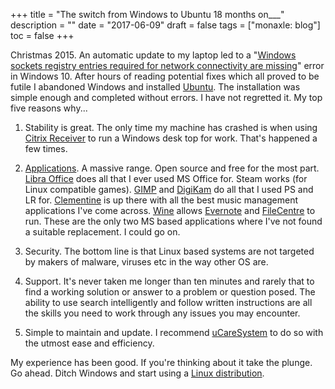 +++
title = "The switch from Windows to Ubuntu  18 months on___"
description = ""
date = "2017-06-09"
draft = false
tags = ["monaxle: blog"]
toc = false
+++

Christmas 2015. An automatic update to my laptop led to a "[Windows sockets registry entries required for network connectivity are missing](http://www.kapilarya.com/windows-sockets-registry-entries-required-for-network-connectivity-is-missing)" error in Windows 10. After hours of reading potential fixes which all proved to be futile I abandoned Windows and installed [Ubuntu](https://www.ubuntu.com/desktop). The installation was simple enough and completed without errors. I have not regretted it. My top five reasons why...

1. Stability is great. The only time my machine has crashed is when using [Citrix Receiver](https://www.citrix.co.uk/products/receiver/) to run a Windows desk top for work. That's happened a few times. 

2. [Applications](https://snapcraft.io/). A massive range. Open source and free for the most part. [Libra Office](https://www.libreoffice.org/) does all that I ever used MS Office for. Steam works (for Linux compatible games). [GIMP](https://www.gimp.org/) and [DigiKam](https://www.digikam.org/) do all that I used PS and LR for. [Clementine](https://www.clementine-player.org/) is up there with all the best music management applications I've come across. [Wine](https://www.winehq.org/) allows [Evernote](https://evernote.com/) and [FileCentre](https://www.filecenter.com/filecenter-overview.html) to run. These are the only two MS based applications where I've not found a suitable replacement. I could go on.

3. Security. The bottom line is that Linux based systems are not targeted by makers of malware, viruses etc in the way other OS are.

4. Support. It's never taken me longer than ten minutes and rarely that to find a working solution or answer to a problem or question posed. The ability to use search intelligently and follow written instructions are all the skills you need to work through any issues you may encounter.   

5. Simple to maintain and update. I recommend [uCareSystem](https://utappiablog.wordpress.com/2012/03/26/comparison-ubuntu-update-manager-and-ucaresystem-2-3/) to do so with the utmost ease and efficiency. 

My experience has been good. If you're thinking about it take the plunge. Go ahead. Ditch Windows and start using a [Linux distribution](https://www.techradar.com/best/best-linux-distros).